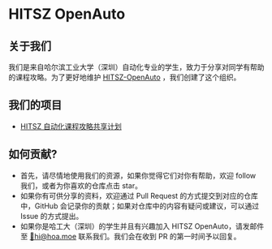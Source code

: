# HITSZ OpenAuto

## 关于我们

我们是来自哈尔滨工业大学（深圳）自动化专业的学生，致力于分享对同学有帮助的课程攻略。为了更好地维护 [HITSZ-OpenAuto](https://github.com/HITSZ-OpenAuto/HITSZ-OpenAuto) ，我们创建了这个组织。

## 我们的项目

- [HITSZ 自动化课程攻略共享计划](https://hoa.moe)

## 如何贡献?

- 首先，请尽情地使用我们的资源，如果你觉得它们对你有帮助，欢迎 follow 我们，或者为你喜欢的仓库点击 star。
- 如果你有可供分享的资料，欢迎通过 Pull Request 的方式提交到对应的仓库中，GitHub 会记录你的贡献；如果对仓库中的内容有疑问或建议，可以通过 Issue 的方式提出。
- 如果你是哈工大（深圳）的学生并且有兴趣加入 HITSZ OpenAuto，请发邮件至 [📮hi@hoa.moe](mailto:hi@hoa.moe) 联系我们。我们会在收到 PR 的第一时间予以回复。
